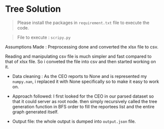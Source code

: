 # Tree Solution

> Please install the packages in `requirement.txt` file to execute the code.

> File to execute : `scripy.py`

Assumptions Made : Preprocessing done and converted the xlsx file to csv.

Reading and manipulating csv file is much simpler and fast compared to that of xlsx file. So i conveted the file into csv and then started working on it.

- Data cleaning : As the CEO reports to None and is represented my `numpy.nan`, i replaced it with None specifically so to make it easy to work on.

- Approach followed: I first looked for the CEO in our parsed dataset so that it could server as root node. then simply recursively called the tree generation function in BFS order to fill the reportees list and the entire graph generated itself.

- Output file: the whole output is dumped into `output.json` file.

